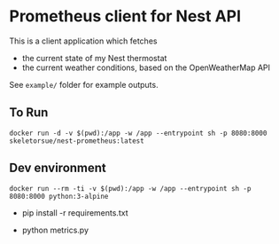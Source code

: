# Prometheus client for Nest API

This is a client application which fetches
- the current state of my Nest thermostat
- the current weather conditions, based on the OpenWeatherMap API

See `example/` folder for example outputs.

## To Run
`docker run -d -v $(pwd):/app -w /app --entrypoint sh -p 8080:8000 skeletorsue/nest-prometheus:latest`

## Dev environment
`docker run --rm -ti -v $(pwd):/app -w /app --entrypoint sh -p 8080:8000 python:3-alpine`

- pip install -r requirements.txt

- python metrics.py
